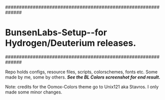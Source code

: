 ##############################################################
# BunsenLabs-Setup--for Hydrogen/Deuterium releases.
##############################################################

Repo holds configs, resource files, scripts, colorschemes, fonts etc. Some made by me, some by others.
***See the BL Colors screenshot for end result.***

Note: credits for the Oomox-Colors theme go to Unix121 aka Stavros. I only made some minor changes.
